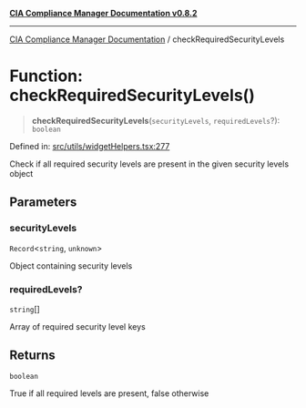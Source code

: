 [**CIA Compliance Manager Documentation v0.8.2**](../README.md)

***

[CIA Compliance Manager Documentation](../globals.md) / checkRequiredSecurityLevels

# Function: checkRequiredSecurityLevels()

> **checkRequiredSecurityLevels**(`securityLevels`, `requiredLevels`?): `boolean`

Defined in: [src/utils/widgetHelpers.tsx:277](https://github.com/Hack23/cia-compliance-manager/blob/423c5d261c747ade8ca2550e176aa05168b5a31e/src/utils/widgetHelpers.tsx#L277)

Check if all required security levels are present in the given security levels object

## Parameters

### securityLevels

`Record`\<`string`, `unknown`\>

Object containing security levels

### requiredLevels?

`string`[]

Array of required security level keys

## Returns

`boolean`

True if all required levels are present, false otherwise

